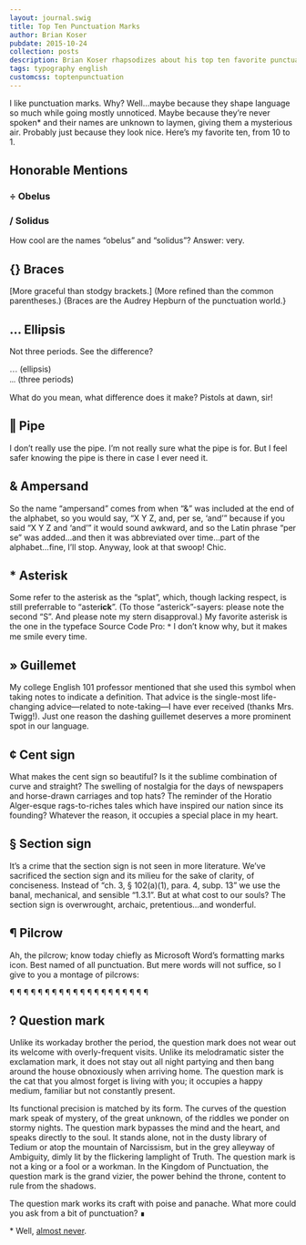 ```yaml
---
layout: journal.swig
title: Top Ten Punctuation Marks
author: Brian Koser
pubdate: 2015-10-24
collection: posts
description: Brian Koser rhapsodizes about his top ten favorite punctuation marks.
tags: typography english
customcss: toptenpunctuation
---
```


I like punctuation marks. Why? Well…maybe because they shape language so much while going mostly unnoticed. Maybe because they’re never spoken* and their names are unknown to laymen, giving them a mysterious air. Probably just because they look nice. Here’s my favorite ten, from 10 to 1.

## Honorable Mentions

### <span class="giga">÷</span> Obelus

### <span class="giga">/</span> Solidus

How cool are the names “obelus” and “solidus”? Answer: very.

## <span class="giga">{}</span> Braces

[More graceful than stodgy brackets.] (More refined than the common parentheses.) {Braces are the Audrey Hepburn of the punctuation world.}

## <span class="giga">…</span> Ellipsis

Not three periods. See the difference? 

<span style="font-family:'Source Code Pro'">…</span> (ellipsis) <br><span style="font-family:'Source Code Pro'">\.\.\.</span> (three periods)

What do you mean, what difference does it make? Pistols at dawn, sir!

## <span class="giga">‖</span> Pipe

I don’t really use the pipe. I’m not really sure what the pipe is for. But I feel safer knowing the pipe is there in case I ever need it.

## <span class="giga">&</span> Ampersand

So the name “ampersand” comes from when “&” was included at the end of the alphabet, so you would say, “X Y Z, and, per se, ‘and’” because if you said “X Y Z and ‘and’” it would sound awkward, and so the Latin phrase “per se” was added…and then it was abbreviated over time…part of the alphabet…fine, I’ll stop. Anyway, look at that swoop! Chic.

## <span class="giga">*</span> Asterisk

Some refer to the asterisk as the “splat”, which, though lacking respect, is still preferrable to “aster<strong>ick</strong>”. (To those “asterick”-sayers: please note the second “S”. And please note my stern disapproval.) My favorite asterisk is the one in the typeface Source Code Pro: <span style="font-family:'Source Code Pro'">*</span> I don’t know why, but it makes me smile every time.

## <span class="giga">»</span> Guillemet

My college English 101 professor mentioned that she used this symbol when taking notes to indicate a definition. That advice is the single-most life-changing advice—related to note-taking—I have ever received (thanks Mrs. Twigg!). Just one reason the dashing guillemet deserves a more prominent spot in our language.

## <span class="giga">¢</span> Cent sign

What makes the cent sign so beautiful? Is it the sublime combination of curve and straight? The swelling of nostalgia for the days of newspapers and horse-drawn carriages and top hats? The reminder of the Horatio Alger-esque rags-to-riches tales which have inspired our nation since its founding? Whatever the reason, it occupies a special place in my heart.

## <span class="giga">§</span> Section sign

It’s a crime that the section sign is not seen in more literature. We’ve sacrificed the section sign and its milieu for the sake of clarity, of conciseness. Instead of “ch. 3, § 102(a)(1), para. 4, subp. 13” we use the banal, mechanical, and sensible “1.3.1”. But at what cost to our souls? The section sign is overwrought, archaic, pretentious…and wonderful.

## <span class="giga">¶</span> Pilcrow

Ah, the pilcrow; know today chiefly as Microsoft Word’s formatting marks icon. Best named of all punctuation. But mere words will not suffice, so I give to you a montage of pilcrows:

<div class="kilo">
    <span class="font-open-sans">¶</span>
    <span class="font-roboto">¶</span>
    <span class="font-lato">¶</span>
    <span class="font-oswald">¶</span>
    <span class="font-source-sans-pro">¶</span>
    <span class="font-lora">¶</span>
    <span class="font-montserrat">¶</span>
    <span class="font-pt-sans">¶</span>
    <span class="font-raleway">¶</span>
    <span class="font-ubuntu">¶</span>
    <span class="font-merriweather">¶</span>
    <span class="font-pt-serif">¶</span>
    <span class="font-bitter">¶</span>
    <span class="font-poiret-one">¶</span>
    <span class="font-oxygen">¶</span>
    <span class="font-alegreya">¶</span>
    <span class="font-alfa-slab-one">¶</span>
    <span class="font-alice">¶</span>
    <span class="font-alex-brush">¶</span>
    <span class="font-varela-round">¶</span>
</div>

## <span class="giga">?</span> Question mark

Unlike its workaday brother the period, the question mark does not wear out its welcome with overly-frequent visits. Unlike its melodramatic sister the exclamation mark, it does not stay out all night partying and then bang around the house obnoxiously when arriving home. The question mark is the cat that you almost forget is living with you; it occupies a happy medium, familiar but not constantly present.

Its functional precision is matched by its form. The curves of the question mark speak of mystery, of the great unknown, of the riddles we ponder on stormy nights. The question mark bypasses the mind and the heart, and speaks directly to the soul. It stands alone, not in the dusty library of Tedium or atop the mountain of Narcissism, but in the grey alleyway of Ambiguity, dimly lit by the flickering lamplight of Truth. The question mark is not a king or a fool or a workman. In the Kingdom of Punctuation, the question mark is the grand vizier, the power behind the throne, content to rule from the shadows.

The question mark works its craft with poise and panache. What more could you ask from a bit of punctuation? ∎

\* Well, [almost never](http://www.youtube.com/results?search_query=victor+borge+phonetic+punctuation).